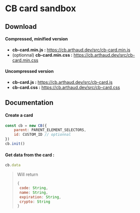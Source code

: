 # CB card sandbox
## Download
#### Compressed, minified version
- **cb-card.min.js :** https://cb.arthaud.dev/src/cb-card.min.js
- (optionnal) **cb-card.min.css :** https://cb.arthaud.dev/src/cb-card.min.css
#### Uncompressed version
- **cb-card.js :** https://cb.arthaud.dev/src/cb-card.js
- **cb-card.css :** https://cb.arthaud.dev/src/cb-card.css


## Documentation
#### Create a card
```javascript
const cb = new CB({
    parent: PARENT_ELEMENT_SELECTORS, 
    id: CUSTOM_ID // optionnal
})
cb.init()
```
#### Get data from the card :
```javascript
cb.data
```
>Will return
>```javascript
>{
>  code: String,
>  name: String,
>  expiration: String,
>  crypto: String
>}
>```
